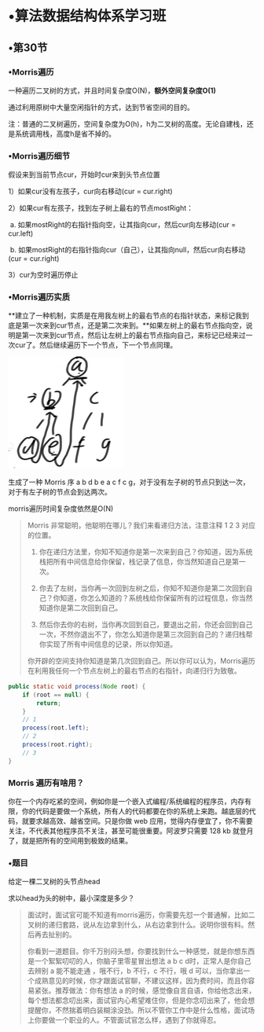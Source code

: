 # •算法数据结构体系学习班

## •第30节

### •Morris遍历

一种遍历二叉树的方式，并且时间复杂度O(N)，**额外空间复杂度O(1)**

通过利用原树中大量空闲指针的方式，达到节省空间的目的。

注：普通的二叉树遍历，空间复杂度为O(h)，h为二叉树的高度。无论自建栈，还是系统调用栈，高度h是省不掉的。

### •Morris遍历细节

假设来到当前节点cur，开始时cur来到头节点位置

1）如果cur没有左孩子，cur向右移动(cur = cur.right)

2）如果cur有左孩子，找到左子树上最右的节点mostRight：

​	 a. 如果mostRight的右指针指向空，让其指向cur，然后cur向左移动(cur = cur.left)

​	 b. 如果mostRight的右指针指向cur（自己），让其指向null，然后cur向右移动(cur = cur.right)

3）cur为空时遍历停止

### •Morris遍历实质

**建立了一种机制，实质是在用我左树上的最右节点的右指针状态，来标记我到底是第一次来到cur节点，还是第二次来到。**如果左树上的最右节点指向空，说明是第一次来到cur节点，然后让左树上的最右节点指向自己，来标记已经来过一次cur了。然后继续遍历下一个节点，下一个节点同理。

<img src="../../images/image-20211018153204465.png" alt="image-20211018153204465" style="zoom:50%;" />

生成了一种 Morris 序 a b d b e a c f c g，对于没有左子树的节点只到达一次，对于有左子树的节点会到达两次。

morris遍历时间复杂度依然是O(N)

> Morris 非常聪明，他聪明在哪儿？我们来看递归方法，注意注释 1 2 3 对应的位置。
>
> 1. 你在递归方法里，你知不知道你是第一次来到自己？你知道，因为系统栈把所有中间信息给你保留，栈记录了信息，你当然知道自己是第一次。
>
> 2. 你去了左树，当你再一次回到左树之后，你知不知道你是第二次回到自己？你知道，你怎么知道的？系统栈给你保留所有的过程信息，你当然知道你是第二次回到自己。
>
> 3. 然后你去你的右树，当你再次回到自己，要退出之前，你还会回到自己一次，不然你退出不了，你怎么知道你是第三次回到自己的？递归栈帮你实现了所有中间信息的记录，所以你知道。
>
> 你开辟的空间支持你知道是第几次回到自己。所以你可以认为，Morris遍历在利用我任何一个节点左树上的最右节点的右指针，向递归行为致敬。

```java
public static void process(Node root) {
    if (root == null) {
        return;
    }
    // 1
    process(root.left);
    // 2
    process(root.right);
    // 3
}
```

### Morris 遍历有啥用？

你在一个内存吃紧的空间，例如你是一个嵌入式编程/系统编程的程序员，内存有限，你的代码是要做一个系统，所有人的代码都要在你的系统上来跑。越底层的代码，就要求越高效、越省空间。只是你做 web 应用，觉得内存便宜了，你不需要关注，不代表其他程序员不关注，甚至可能很重要。阿波罗只需要 128 kb 就登月了，就是把所有的空间用到极致的结果。

### •题目

给定一棵二叉树的头节点head

求以head为头的树中，最小深度是多少？

> 面试时，面试官可能不知道有morris遍历，你需要先怼一个普通解，比如二叉树的递归套路，说从左边拿到什么，从右边拿到什么。说明你很有料。然后再去扯别的。
>
> 你看到一道题目。你千万别闷头想，你要找到什么一种感觉，就是你想东西是一个絮絮叨叨的人，你脑子里零星冒出想法 a b c d时，正常人是你自己去辨别 a 能不能走通 ，哦不行，b 不行，c 不行，哦 d 可以，当你拿出一个成熟意见的时候，你才跟面试官聊，不建议这样，因为费时间，而且你容易紧张。推荐做法：你有想法 a 的时候，感觉像自言自语，你给他念出来，每个想法都念叨出来，面试官内心希望难住你，但是你念叨出来了，他会想提醒你，不然揣着明白装糊涂没劲。所以不管你工作中是什么性格，面试场上你要做一个职业的人。不管面试官怎么样，遇到了你就得忍。